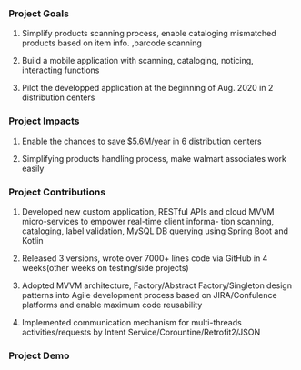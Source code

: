 ### Project Goals
1. Simplify products scanning process, enable cataloging mismatched products based on item info. ,barcode scanning

2. Build a mobile application with scanning, cataloging, noticing, interacting functions

3. Pilot the developped application at the beginning of Aug. 2020 in 2 distribution centers

### Project Impacts
1. Enable the chances to save $5.6M/year in 6 distribution centers

2. Simplifying products handling process, make walmart associates work easily

### Project Contributions
1. Developed new custom application, RESTful APIs and cloud MVVM micro-services to empower real-time client informa-
tion scanning, cataloging, label validation, MySQL DB querying using Spring Boot and Kotlin

2. Released 3 versions, wrote over 7000+ lines code via GitHub in 4 weeks(other weeks on testing/side projects)

3. Adopted MVVM architecture, Factory/Abstract Factory/Singleton design patterns into Agile development process based on
JIRA/Confulence platforms and enable maximum code reusability

4. Implemented communication mechanism for multi-threads activities/requests by Intent Service/Corountine/Retrofit2/JSON

### Project Demo

